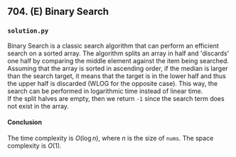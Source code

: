 ## 704. (E) Binary Search

### `solution.py`
Binary Search is a classic search algorithm that can perform an efficient search on a sorted array. The algorithm splits an array in half and 'discards' one half by comparing the middle element against the item being searched. Assuming that the array is sorted in ascending order, if the median is larger than the search target, it means that the target is in the lower half and thus the upper half is discarded (WLOG for the opposite case). This way, the search can be performed in logarithmic time instead of linear time.  
If the split halves are empty, then we return `-1` since the search term does not exist in the array.  

#### Conclusion
The time complexity is $O(\log n)$, where $n$ is the size of `nums`. The space complexity is $O(1)$.  
  

